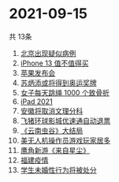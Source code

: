 # 2021-09-15
  共 13条

  <!-- BEGIN -->
  <!-- 最后更新时间:Wed Sep 15 2021 11:08:50 GMT+0000 (Coordinated Universal Time) -->
  1. [北京出现疑似病例](https://www.zhihu.com/search?q=北京疑似病例)
1. [iPhone 13 值不值得买](https://www.zhihu.com/search?q=iphone13)
1. [苹果发布会](https://www.zhihu.com/search?q=苹果发布会)
1. [苏炳添或将得到奥运奖牌 ](https://www.zhihu.com/search?q=苏炳添)
1. [女子每天跳绳 1000 个致骨折](https://www.zhihu.com/search?q=跳绳)
1. [iPad 2021](https://www.zhihu.com/search?q=ipad2021)
1. [安徽将取消文理分科](https://www.zhihu.com/search?q=安徽高考)
1. [飞猪环球影城优速通自动退票](https://www.zhihu.com/search?q=北京环球影城)
1. [《云南虫谷》大结局](https://www.zhihu.com/search?q=云南虫谷)
1. [美无人机操作员游戏玩家居多](https://www.zhihu.com/search?q=无人机)
1. [鹰角新游《来自星尘》](https://www.zhihu.com/search?q=来自星尘)
1. [福建疫情](https://www.zhihu.com/search?q=莆田疫情)
1. [学生未婚性行为将被处分](https://www.zhihu.com/search?q=未婚性行为)
  <!-- END -->
  